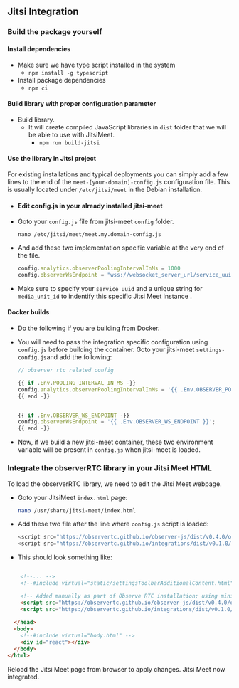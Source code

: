 
## Jitsi Integration

### Build the package yourself


#### Install dependencies

- Make sure we have type script installed in the system
  - `npm install -g typescript`
- Install package dependencies
  - `npm ci`

#### Build library with proper configuration parameter

- Build library. 
  - It will create compiled JavaScript libraries in `dist` folder that we will be able to use with JitsiMeet.
    -  `npm run build-jitsi`


#### Use the library in Jitsi project

For existing installations and typical deployments you can simply add a few lines to the end of the `meet-[your-domain]-config.js` configuration file.
This is usually located under `/etc/jitsi/meet` in the Debian installation.

- #### Edit config.js in your already installed jitsi-meet

- Goto your `config.js` file from jitsi-meet `config` folder.

    ```shell
    nano /etc/jitsi/meet/meet.my.domain-config.js
    ```

- And add these two implementation specific variable at the very end of the file.
  
    ```javascript
    config.analytics.observerPoolingIntervalInMs = 1000
    config.observerWsEndpoint = "wss://websocket_server_url/service_uuid/media_unit_id/stats_version/json"
    ```

- Make sure to specify your `service_uuid` and a unique string for `media_unit_id` to indentify this specific Jitsi Meet instance .

#### Docker builds

- Do the following if you are building from Docker.

- You will need to pass the integration specific configuration using `config.js` before building the container. Goto your jitsi-meet `settings-config.js`and add the following:
    
    ```javascript
    // observer rtc related config
    
    {{ if .Env.POOLING_INTERVAL_IN_MS -}}
    config.analytics.observerPoolingIntervalInMs = '{{ .Env.OBSERVER_POOLING_INTERVAL_IN_MS }}';
    {{ end -}}
    
    
    {{ if .Env.OBSERVER_WS_ENDPOINT -}}
    config.observerWsEndpoint = '{{ .Env.OBSERVER_WS_ENDPOINT }}';
    {{ end -}}
    ```

- Now, if we build a new jitsi-meet container, these two environment variable will be present in `config.js` when jitsi-meet is loaded.


### Integrate the observerRTC library in your Jitsi Meet HTML

To load the observerRTC library, we need to edit the Jitsi Meet webpage.

- Goto your JitsiMeet  `index.html` page:

    ```bash
    nano /usr/share/jitsi-meet/index.html
    ```

- Add these two file after the line where `config.js` script is loaded:
    ```javascript
    <script src="https://observertc.github.io/observer-js/dist/v0.4.0/observer.min.js"></script>
    <script src="https://observertc.github.io/integrations/dist/v0.1.0/jitsi.integration.min.js"></script>
    ```
    
- This should look something like:

```html

    <!--... --> 
    <!--#include virtual="static/settingsToolbarAdditionalContent.html" -->

    <!-- Added manually as part of Observe RTC installation; using minified versions -->
    <script src="https://observertc.github.io/observer-js/dist/v0.4.0/observer.min.js"></script>
    <script src="https://observertc.github.io/integrations/dist/v0.1.0/jitsi.integration.min.js"></script>
    
  </head>
  <body>
    <!--#include virtual="body.html" -->
    <div id="react"></div>
  </body>
</html>

```

Reload the Jitsi Meet page from browser to apply changes. Jitsi Meet now integrated. 
